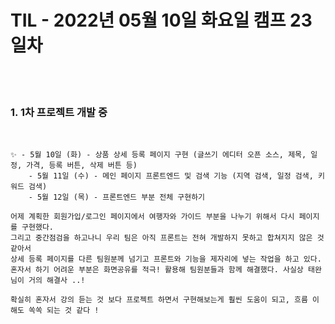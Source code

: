 # TIL - 2022년 05월 10일 화요일 캠프 23일차
<br>
<br>

### 1. 1차 프로젝트 개발 중

<br>

    ✨ - 5월 10일 (화) - 상품 상세 등록 페이지 구현 (글쓰기 에디터 오픈 소스, 제목, 일정, 가격, 등록 버튼, 삭제 버튼 등)  
        - 5월 11일 (수) - 메인 페이지 프론트엔드 및 검색 기능 (지역 검색, 일정 검색, 키워드 검색)
        - 5월 12일 (목) - 프론트엔드 부분 전체 구현하기

    어제 계획한 회원가입/로그인 페이지에서 여행자와 가이드 부분을 나누기 위해서 다시 페이지를 구현했다.  
    그리고 중간점검을 하고나니 우리 팀은 아직 프론트는 전혀 개발하지 못하고 합쳐지지 않은 것 같아서  
    상세 등록 페이지를 다른 팀원분께 넘기고 프론트와 기능을 제자리에 넣는 작업을 하고 있다.  
    혼자서 하기 어려운 부분은 화면공유를 적극! 활용해 팀원분들과 함께 해결했다. 사실상 태완님이 거의 해결사 ..!  
    
    확실히 혼자서 강의 듣는 것 보다 프로젝트 하면서 구현해보는게 훨씬 도움이 되고, 흐름 이해도 쏙쏙 되는 것 같다 !
<br>
<br>

